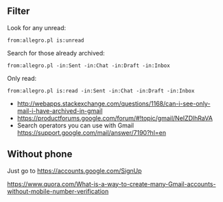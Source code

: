 ## Filter

Look for any unread:

`from:allegro.pl is:unread`


Search for those already archived:

`from:allegro.pl -in:Sent -in:Chat -in:Draft -in:Inbox`

Only read:

`from:allegro.pl is:read -in:Sent -in:Chat -in:Draft -in:Inbox`

- http://webapps.stackexchange.com/questions/1168/can-i-see-only-mail-i-have-archived-in-gmail
- https://productforums.google.com/forum/#!topic/gmail/NeIZDlhRaVA
- Search operators you can use with Gmail https://support.google.com/mail/answer/7190?hl=en

## Without phone

Just go to https://accounts.google.com/SignUp

https://www.quora.com/What-is-a-way-to-create-many-Gmail-accounts-without-mobile-number-verification
